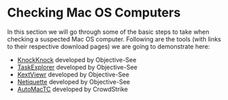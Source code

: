 # Checking Mac OS Computers

In this section we will go through some of the basic steps to take when checking a suspected Mac OS computer. Following are the tools (with links to their respective download pages) we are going to demonstrate here:

- [KnockKnock](https://objective-see.com/products/knockknock.html) developed by Objective-See
- [TaskExplorer](https://objective-see.com/products/taskexplorer.html) developed by Objective-See
- [KextViewr](https://objective-see.com/products/kextviewr.html) developed by Objective-See
- [Netiquette](https://objective-see.com/products/netiquette.html) developed by Objective-See
- [AutoMacTC](https://www.crowdstrike.com/blog/automating-mac-forensic-triage/) developed by CrowdStrike

